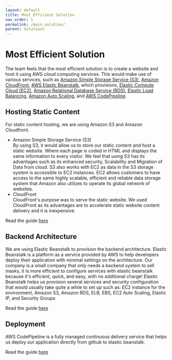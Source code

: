 ```yaml
---
layout: default
title: Most Efficient Solution
nav_order: 1
permalink: /main_solution/
parent: Solutions
---
```


# Most Efficient Solution

The team feels that the most efficient solution is to create a website and host it using AWS cloud computing services. This would make use of various services, such as [Amazon Simple Storage Service (S3)](https://aws.amazon.com/s3/), [Amazon CloudFront](https://aws.amazon.com/cloudfront/?nc2=type_a), [AWS Elastic Beanstalk](https://aws.amazon.com/elasticbeanstalk/?nc2=type_a), which provisions, [Elastic Compute Cloud (EC2)](https://aws.amazon.com/ec2/), [Amazon Relational Database Service (RDS)](https://aws.amazon.com/rds/), [Elastic Load Balancing](https://aws.amazon.com/elasticloadbalancing/?nc2=type_a), [Amazon Auto Scaling](https://aws.amazon.com/ec2/autoscaling/?nc2=type_a), and [AWS CodePipeline](https://aws.amazon.com/codepipeline/?nc2=type_a).

## Hosting Static Content

For static content hosting, we are using Amazon S3 and Amazon Cloudfront.

- Amazon Simple Storage Service (S3)<br>
  By using S3, it would allow us to store our static content and host a static website. Where each page is coded in HTML and displays the same information to every visitor. We feel that using S3 has its advantages such as its enhanced security, Scalability and Migration of Data from cloud.
  S3 also works with EC2 as data in the S3 storage system is accessible to EC2 instances. EC2 allows customers to have access to the same highly scalable, efficient and reliable data storage system that Amazon also utilizes to operate its global network of websites.
- CloudFront<br>
  CloudFront's purpose was to serve the static website. We used CloudFront as its advantages are to accelerate static website content delivery and it is inexpensive.

Read the guide [here](/steps/static_content_hosting)
  
## Backend Architecture

We are using Elastic Beanstalk to provision the backend architecture.
Elastic Beanstalk is a platform as a service provided by AWS to help developers deploy their application with minimal settings on the architecture.
Our company is a small company that only needs a backend system to sell masks, it is more efficient to configure services with elastic beanstalk because it's efficient, quick, and easy, with no additional charge!
Elastic Beanstalk helps us provision several services and security configuration that would usually take quite a while to set up such as:
EC2 instance for the environment, Amazon S3, Amazon RDS, ELB, EBS, EC2 Auto Scaling, Elastic IP, and Security Groups

Read the guide [here](/steps/elastic_beanstalk)

## Deployment

AWS CodePipeline is a fully managed continuous delivery service that helps us deploy our application directly from github to elastic beanstalk.

Read the guide [here](/steps/code_pipeline)
